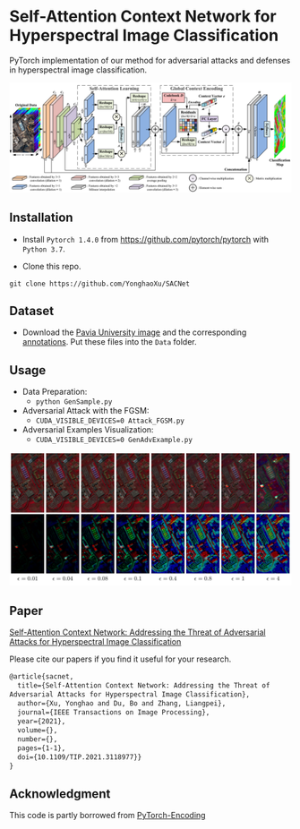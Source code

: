 # Self-Attention Context Network for Hyperspectral Image Classification

PyTorch implementation of our method for adversarial attacks and defenses in hyperspectral image classification.

![](Figure/SACNet.png)

## Installation
* Install `Pytorch 1.4.0` from https://github.com/pytorch/pytorch with `Python 3.7`.

* Clone this repo.
```
git clone https://github.com/YonghaoXu/SACNet
```


## Dataset
* Download the [Pavia University image](http://www.ehu.eus/ccwintco/uploads/e/ee/PaviaU.mat) and the corresponding [annotations](http://www.ehu.eus/ccwintco/uploads/5/50/PaviaU_gt.mat). Put these files into the `Data` folder.

## Usage
* Data Preparation:
  - `python GenSample.py`
* Adversarial Attack with the FGSM:
  - `CUDA_VISIBLE_DEVICES=0 Attack_FGSM.py`
* Adversarial Examples Visualization:
  - `CUDA_VISIBLE_DEVICES=0 GenAdvExample.py`

![](Figure/AdvExample.png)

## Paper
[Self-Attention Context Network: Addressing the Threat of Adversarial Attacks for Hyperspectral Image Classification](https://ieeexplore.ieee.org/document/9573256/)

Please cite our papers if you find it useful for your research.

```
@article{sacnet,
  title={Self-Attention Context Network: Addressing the Threat of Adversarial Attacks for Hyperspectral Image Classification}, 
  author={Xu, Yonghao and Du, Bo and Zhang, Liangpei},
  journal={IEEE Transactions on Image Processing}, 
  year={2021},
  volume={},
  number={},
  pages={1-1},
  doi={10.1109/TIP.2021.3118977}}
}
```


## Acknowledgment
This code is partly borrowed from [PyTorch-Encoding](https://github.com/zhanghang1989/PyTorch-Encoding)

